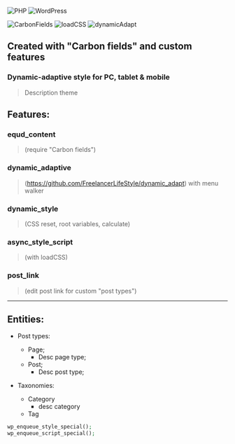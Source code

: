 ![PHP](https://img.shields.io/badge/PHP-8.2.1-green)
![WordPress](https://img.shields.io/badge/WordPress-6.1.1-green)

![CarbonFields](https://img.shields.io/badge/Carbon%20Fields-3.4.0-green)
![loadCSS](https://img.shields.io/badge/loadCSS-2.0.1-green)
![dynamicAdapt](https://img.shields.io/badge/dynamicAdapt-2022-green)

## Created with "Carbon fields" and custom features
### Dynamic-adaptive style for PC, tablet & mobile


> Description theme

## Features:
### equd_content
> (require "Carbon fields")
### dynamic_adaptive
> (https://github.com/FreelancerLifeStyle/dynamic_adapt) with menu walker
### dynamic_style
> (CSS reset, root variables, calculate)
### async_style_script
> (with loadCSS)
### post_link
> (edit post link for custom "post types")

- - - 

## Entities:

- Post types:
  - Page;
    - Desc page type;
  - Post;
    - Desc post type;

- Taxonomies:
  - Category
    - desc category
  - Tag


```php
wp_enqueue_style_special();
wp_enqueue_script_special();
```
